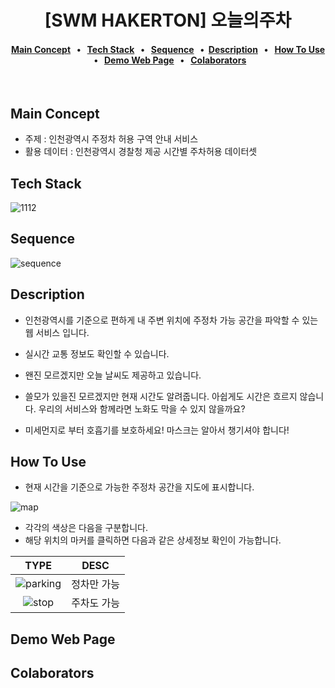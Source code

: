 <h1 align='center'> [SWM HAKERTON] 오늘의주차</h1>

<h4 align="center">
	<a href="#main-concept">Main Concept</a> &nbsp; • &nbsp; 
    <a href="#tech-stack">Tech Stack</a> &nbsp; • &nbsp;   
    <a href="#sequence">Sequence</a> &nbsp; •&nbsp;  
    <a href="#description">Description</a> &nbsp; • &nbsp;  
    <a href="#how-to-use">How To Use</a> &nbsp; • &nbsp;
    <a href="#demo-web-page">Demo Web Page</a> &nbsp; • &nbsp;
	<a href="#colaborators">Colaborators</a>

</h4>
<br>

## Main Concept

- 주제 : 인천광역시 주정차 허용 구역 안내 서비스
- 활용 데이터 : 인천광역시 경찰청 제공 시간별 주차허용 데이터셋



## Tech Stack
![1112](https://user-images.githubusercontent.com/42796949/118161360-70f39500-b45a-11eb-957a-9cde6f179cf7.png)



## Sequence
![sequence](https://user-images.githubusercontent.com/42796949/118160482-52d96500-b459-11eb-877b-09d898c91325.png)

## Description

- 인천광역시를 기준으로 편하게 내 주변 위치에 주정차 가능 공간을 파악할 수 있는 웹 서비스 입니다.

- 실시간 교통 정보도 확인할 수 있습니다.

- 왠진 모르겠지만 오늘 날씨도 제공하고 있습니다.

- 쓸모가 있을진 모르겠지만 현재 시간도 알려줍니다. 아쉽게도 시간은 흐르지 않습니다. 우리의 서비스와 함께라면 노화도 막을 수 있지 않을까요?

- 미세먼지로 부터 호흡기를 보호하세요! 마스크는 알아서 챙기셔야 합니다!

## How To Use

- 현재 시간을 기준으로 가능한 주정차 공간을 지도에 표시합니다.

![map](https://user-images.githubusercontent.com/48883344/118161584-b87a2100-b45a-11eb-8d8d-98889039c35d.PNG)

- 각각의 색상은 다음을 구분합니다.
- 해당 위치의 마커를 클릭하면 다음과 같은 상세정보 확인이 가능합니다.

|TYPE|DESC|
|:---:|:---:|
|![parking](https://user-images.githubusercontent.com/48883344/118161025-0c383a80-b45a-11eb-9881-aa504339dc20.PNG)| 정차만 가능 |
|![stop](https://user-images.githubusercontent.com/48883344/118161033-0d696780-b45a-11eb-8aa4-0a35799fb544.PNG)| 주차도 가능|


## Demo Web Page

## Colaborators

